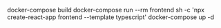 docker-compose build 
docker-compose run --rm frontend sh -c 'npx create-react-app frontend --template typescript' 
docker-compose up -d 
